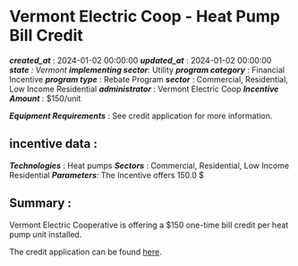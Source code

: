 # Vermont Electric Coop - Heat Pump Bill Credit 
 ***created_at*** : 2024-01-02 00:00:00 
 ***updated_at*** : 2024-01-02 00:00:00 
 ***state** : Vermont 
 **implementing sector***: Utility 
 ***program category*** : Financial Incentive 
 ***program type*** : Rebate Program 
 ***sector*** : Commercial, Residential, Low Income Residential 
 ***administrator*** : Vermont Electric Coop 
 ***Incentive Amount*** : $150/unit

 
 ***Equipment Requirements*** : See credit application for more information.

 
 ## incentive data : 
 ***Technologies*** : Heat pumps 
 ***Sectors*** : Commercial, Residential, Low Income Residential 
 ***Parameters***: The Incentive offers 150.0 $ 
 
 ## Summary : 
 Vermont Electric Cooperative is offering a $150 one-time bill credit per heat
pump unit installed.

The credit application can be found
[here](https://vermontelectric.coop/client_media/files/Thermal_Efficiency_Bonus_Bill_Credit_Form_1_1_24.pdf).

 
 